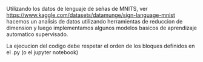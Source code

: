 Utilizando los datos de lenguaje de señas de MNITS, ver https://www.kaggle.com/datasets/datamunge/sign-language-mnist hacemos un analisis de datos utilizando herramientas de reduccion de dimension y luego implementamos 
algunos modelos basicos de aprendizaje automatico supervisado.

La ejecucion del codigo debe respetar el orden de los bloques definidos en el .py (o el jupyter notebook)
